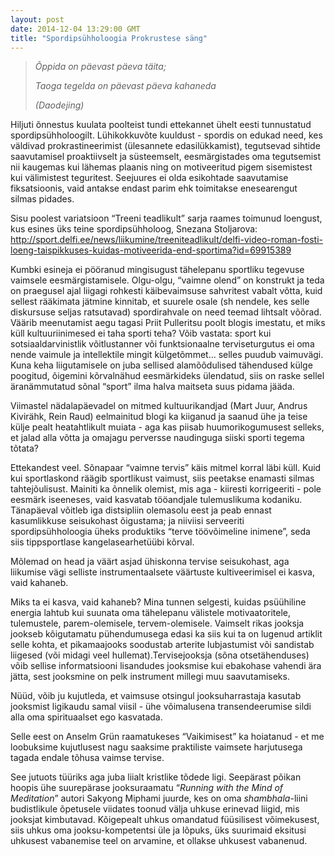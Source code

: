 ```yaml
---
layout: post
date: 2014-12-04 13:29:00 GMT
title: "Spordipsühholoogia Prokrustese säng"
---
```

<p></p>
<blockquote>
<p><em>&Otilde;ppida on p&auml;evast p&auml;eva t&auml;ita;</em></p>
<p><em>Taoga tegelda on p&auml;evast p&auml;eva kahaneda</em></p>
<p><em>(Daodejing)</em></p>
<p></p>
</blockquote>
<p><span>Hiljuti &otilde;nnestus kuulata poolteist tundi ettekannet &uuml;helt eesti tunnustatud spordips&uuml;hholoogilt. L&uuml;hikokkuv&otilde;te kuuldust - spordis on edukad need, kes v&auml;ldivad prokrastineerimist (&uuml;lesannete edasil&uuml;kkamist), tegutsevad sihtide saavutamisel proaktiivselt ja s&uuml;steemselt, eesm&auml;rgistades oma tegutsemist nii kaugemas kui l&auml;hemas plaanis ning on motiveeritud pigem sisemistest kui v&auml;limistest teguritest. Seejuures ei olda esikohtade saavutamise fiksatsioonis, vaid antakse endast parim ehk toimitakse enesearengut silmas pidades.</span></p>
<p><span>Sisu poolest variatsioon &ldquo;Treeni teadlikult&rdquo; sarja raames toimunud loengust, kus esines &uuml;ks teine spordips&uuml;hholoog, </span><span>Snezana Stoljarova: </span><span><a href="http://sport.delfi.ee/news/liikumine/treeniteadlikult/delfi-video-roman-fosti-loeng-taispikkuses-kuidas-motiveerida-end-sportima?id=69915389">http://sport.delfi.ee/news/liikumine/treeniteadlikult/delfi-video-roman-fosti-loeng-taispikkuses-kuidas-motiveerida-end-sportima?id=69915389</a></span></p>
<p><span>Kumbki esineja ei p&ouml;&ouml;ranud mingisugust t&auml;helepanu sportliku tegevuse vaimsele eesm&auml;rgistamisele. Olgu-olgu, &ldquo;vaimne olend&rdquo; on konstrukt ja teda on praegusel ajal liigagi rohkesti k&auml;ibevaimsuse sahvritest vabalt v&otilde;tta, kuid sellest r&auml;&auml;kimata j&auml;tmine kinnitab, et suurele osale (sh nendele, kes selle diskursuse seljas ratsutavad) spordirahvale on need teemad lihtsalt v&otilde;&otilde;rad. V&auml;&auml;rib meenutamist aegu tagasi Priit Pulleritsu poolt blogis imestatu, et miks k&uuml;ll kultuuriinimesed ei taha sporti teha? V&otilde;ib vastata: sport kui sotsiaaldarvinistlik v&otilde;itlustanner v&otilde;i funktsionaalne terviseturgutus ei oma nende vaimule ja intellektile mingit k&uuml;lget&otilde;mmet&hellip; selles puudub vaimuv&auml;gi. Kuna keha liigutamisele on juba sellised alam&otilde;&otilde;dulised t&auml;hendused k&uuml;lge poogitud, &otilde;igemini k&otilde;rvaln&auml;hud eesm&auml;rkideks &uuml;lendatud, siis on raske sellel &auml;ran&auml;mmutatud s&otilde;nal &ldquo;sport&rdquo; ilma halva maitseta suus pidama j&auml;&auml;da. </span></p>
<p><span>Viimastel n&auml;dalap&auml;evadel on mitmed kultuurikandjad (Mart Juur, Andrus Kivir&auml;hk, Rein Raud) eelmainitud blogi ka kiiganud ja saanud &uuml;he ja teise k&uuml;lje pealt heatahtlikult muiata - aga kas piisab huumorikogumusest selleks, et jalad alla v&otilde;tta ja omajagu perversse naudinguga siiski sporti tegema t&otilde;tata?</span></p>
<p><span>Ettekandest veel. S&otilde;napaar &ldquo;vaimne tervis&rdquo; k&auml;is mitmel korral l&auml;bi k&uuml;ll. Kuid kui sportlaskond r&auml;&auml;gib sportlikust vaimust, siis peetakse enamasti silmas tahtej&otilde;ulisust. Mainiti ka &otilde;nnelik olemist, mis aga - kiiresti korrigeeriti - pole eesm&auml;rk iseeneses, vaid kasvatab t&ouml;&ouml;andjale tulemuslikuma kodaniku. T&auml;nap&auml;eval v&otilde;itleb iga distsipliin olemasolu eest ja peab ennast kasumlikkuse seisukohast &otilde;igustama; ja niiviisi serveeriti spordips&uuml;hholoogia &uuml;heks produktiks &ldquo;terve t&ouml;&ouml;v&otilde;imeline inimene&rdquo;, seda siis tippsportlase kangelasearhet&uuml;&uuml;bi k&otilde;rval.</span></p>
<p><span>M&otilde;lemad on head ja v&auml;&auml;rt asjad &uuml;hiskonna tervise seisukohast, aga liikumise v&auml;gi selliste instrumentaalsete v&auml;&auml;rtuste kultiveerimisel ei kasva, vaid kahaneb. </span></p>
<p><span>Miks ta ei kasva, vaid kahaneb? Mina tunnen selgesti, kuidas ps&uuml;&uuml;hiline energia lahtub kui suunata oma t&auml;helepanu v&auml;listele motivaatoritele, tulemustele, parem-olemisele, tervem-olemisele. Vaimselt rikas jooksja jookseb k&otilde;igutamatu p&uuml;hendumusega edasi ka siis kui ta on lugenud artiklit selle kohta, et pikamaajooks soodustab arterite lubjastumist v&otilde;i sandistab liigesed (v&otilde;i midagi veel hullemat).Tervisejooksja (s&otilde;na otset&auml;henduses) v&otilde;ib sellise informatsiooni lisandudes jooksmise kui ebakohase vahendi &auml;ra j&auml;tta, sest jooksmine on pelk instrument millegi muu saavutamiseks.</span></p>
<p><span>N&uuml;&uuml;d, v&otilde;ib ju kujutleda, et vaimsuse otsingul jooksuharrastaja kasutab jooksmist ligikaudu samal viisil - &uuml;he v&otilde;imalusena transendeerumise sildi alla oma spirituaalset ego kasvatada.</span></p>
<p><span></span>Selle eest on Anselm Gr&uuml;n raamatukeses &ldquo;Vaikimisest&rdquo; ka hoiatanud - et me loobuksime kujutlusest nagu saaksime praktiliste vaimsete harjutusega tagada endale t&otilde;husa vaimse tervise.</p>
<p><span>See jutuots t&uuml;&uuml;riks aga juba liialt kristlike t&otilde;dede ligi. Seep&auml;rast p&otilde;ikan hoopis &uuml;he suurep&auml;rase jooksuraamatu &ldquo;<em>Running with the Mind of Meditation</em>&rdquo; autori Sakyong Miphami juurde, kes on oma </span><em>shambhala</em><span>-liini budistlikule &otilde;petusele viidates toonud v&auml;lja uhkuse erinevad liigid, mis jooksjat kimbutavad. K&otilde;igepealt uhkus omandatud f&uuml;&uuml;silisest v&otilde;imekusest, siis uhkus oma jooksu-kompetentsi &uuml;le ja l&otilde;puks, &uuml;ks suurimaid eksitusi uhkusest vabanemise teel on arvamine, et ollakse uhkusest vabanenud. &nbsp;&nbsp;&nbsp;&nbsp;&nbsp;&nbsp;</span></p>